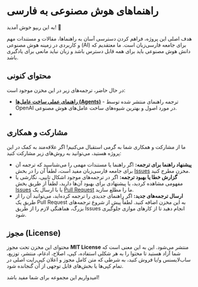 # راهنماهای هوش مصنوعی به فارسی

به این ریپو خوش آمدید! 🎉

هدف اصلی این پروژه، فراهم کردن دسترسی آسان به راهنماها، مقالات و مستندات مهم و کاربردی در زمینه هوش مصنوعی (AI) برای جامعه فارسی‌زبان است. ما معتقدیم که دانش هوش مصنوعی باید برای همه قابل دسترس باشد و زبان نباید مانعی برای یادگیری باشد.

## محتوای کنونی

در حال حاضر، ترجمه‌های زیر در این مخزن موجود است:

* **[راهنمای عملی ساخت عامل‌ها (Agents)](./openai/agent-building-guide/agent-building-guide-fa.md)** - ترجمه راهنمای منتشر شده توسط OpenAI در مورد اصول و بهترین شیوه‌های ساخت عامل‌های هوش مصنوعی.
*
## مشارکت و همکاری

ما از مشارکت و همکاری شما به گرمی استقبال می‌کنیم! اگر علاقه‌مند به کمک در این پروژه هستید، می‌توانید به روش‌های زیر مشارکت کنید:

* **پیشنهاد راهنما برای ترجمه:** اگر راهنما یا مستندات مهمی را می‌شناسید که ترجمه آن برای جامعه فارسی‌زبان مفید است، لطفاً آن را در بخش [Issues](https://github.com/zakariaf/ai-guides-in-persian/issues) مخزن مطرح کنید.
* **گزارش خطا یا بهبود ترجمه:** اگر در ترجمه‌های موجود اشکال تایپی، نگارشی یا مفهومی مشاهده کردید، یا پیشنهادی برای بهبود آن‌ها دارید، لطفاً از طریق بخش [Issues](https://github.com/zakariaf/ai-guides-in-persian/issues) یا با ارسال یک [Pull Request](https://github.com/zakariaf/ai-guides-in-persian/pulls) ما را مطلع سازید.
* **ارسال ترجمه‌های جدید:** اگر راهنمای جدیدی را ترجمه کرده‌اید، می‌توانید آن را از طریق یک Pull Request به این مخزن اضافه کنید. لطفاً پیش از شروع ترجمه‌های بزرگ، هماهنگی لازم را از طریق Issues انجام دهید تا از کارهای موازی جلوگیری شود.

## مجوز (License)

محتوای این مخزن تحت مجوز **MIT License** منتشر می‌شود. این به این معنی است که شما آزاد هستید تا محتوا را به هر شکلی استفاده، کپی، اصلاح، ادغام، منتشر، توزیع، ساب‌لایسنس و/یا فروش کنید، به شرطی که متن کامل مجوز و اعلان کپی‌رایت اصلی در تمام کپی‌ها یا بخش‌های قابل توجهی از آن گنجانده شود.


امیدواریم این مجموعه برای شما مفید باشد!
